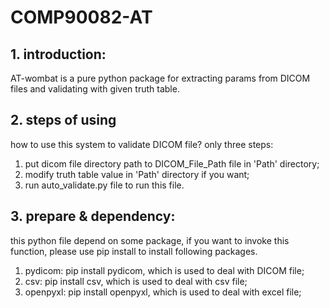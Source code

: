 # COMP90082-AT


## 1. introduction:
AT-wombat is a pure python package for extracting params from DICOM files and validating with given truth table.  


## 2. steps of using
how to use this system to validate DICOM file?
only three steps:
1. put dicom file directory path to DICOM_File_Path file in 'Path' directory;
2. modify truth table value in 'Path' directory if you want;
3. run auto_validate.py file to run this file.


## 3. prepare & dependency:
this python file depend on some package,
if you want to invoke this function, please use pip install to install following packages.
1. pydicom: pip install pydicom, which is used to deal with DICOM file;
2. csv: pip install csv, which is used to deal with csv file;
3. openpyxl: pip install openpyxl, which is used to deal with excel file; 

